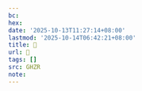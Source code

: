 ```yaml
---
bc:
hex:
date: '2025-10-13T11:27:14+08:00'
lastmod: '2025-10-14T06:42:21+08:00'
title: 󰖝
url: 󰖝
tags: []
src: GHZR
note:
---
```

